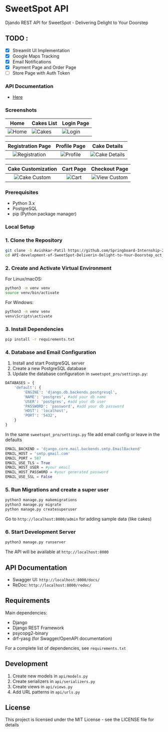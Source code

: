 # SweetSpot API

Djando REST API for SweetSpot - Delivering Delight to Your Doorstep

## TODO :
- [x] Streamlit UI Implementation
- [x] Google Maps Tracking
- [x] Email Notifications
- [x] Payment Page and Order Page
- [ ] Store Page with Auth Token

### API Documentation
- [Here](APIs.md)

### Screenshots

| Home | Cakes List | Login Page |
|------|------------|------------|
| ![Home](static/screenshots/1_home.png) | ![Cakes](static/screenshots/2_cakes.png) | ![Login](static/screenshots/3_login.png) |

|                   Registration Page                    | Profile Page | Cake Details |
|:------------------------------------------------------:|:------------:|:------------:|
| ![Registration](static/screenshots/9_registration.png) | ![Profile](static/screenshots/4_profile.png) | ![Cake Details](static/screenshots/5_cake_details.png) |

| Cake Customization | Cart Page |                   Checkout Page                    |
|:------------------:|:---------:|:--------------------------------------------------:|
| ![Cake Custom](static/screenshots/6_cake_custom.png) | ![Cart](static/screenshots/7_cart.png) | ![View Custom](static/screenshots/10_checkout.png) |

### Prerequisites

- Python 3.x
- PostgreSQL
- pip (Python package manager)

### Local Setup

### 1. Clone the Repository

```bash
git clone -b Avishkar-Patil https://github.com/Springboard-Internship-2024/API-development-of-SweetSpot-Deliverin-Delight-to-Your-Doorstep_oct_2024.git
cd API-development-of-SweetSpot-Deliverin-Delight-to-Your-Doorstep_oct_2024
```

### 2. Create and Activate Virtual Environment

For Linux/macOS:
```bash
python3 -m venv venv
source venv/bin/activate
```

For Windows:
```bash
python3 -m venv venv
venv\Scripts\activate
```

### 3. Install Dependencies

```bash
pip install -r requirements.txt
```

### 4. Database and Email Configuration

1. Install and start PostgreSQL server
2. Create a new PostgreSQL database 
3. Update the database configuration in `sweetspot_pro/settings.py`:

```python
DATABASES = {
    'default': {
        'ENGINE': 'django.db.backends.postgresql',
        'NAME': 'postgres', #add your db name
        'USER': 'postgres', #add your db user
        'PASSWORD': 'password', #add your db password
        'HOST': 'localhost',
        'PORT': '5432',
    }
}
```
In the same `sweetspot_pro/settings.py` file add email config or leave in the defaults

```python
EMAIL_BACKEND = 'django.core.mail.backends.smtp.EmailBackend'
EMAIL_HOST = 'smtp.gmail.com'
EMAIL_PORT = 587
EMAIL_USE_TLS = True
EMAIL_HOST_USER = #your email
EMAIL_HOST_PASSWORD = #your generated password
EMAIL_USE_SSL = False
```



### 5. Run Migrations and create a super user

```bash
python3 manage.py makemigrations
python3 manage.py migrate
python manage.py createsuperuser
```
Go to `http://localhost:8000/admin` for adding sample data (like cakes)

### 6. Start Development Server

```bash
python3 manage.py runserver 
```

The API will be available at `http://localhost:8000`

## API Documentation

- Swagger UI: `http://localhost:8000/docs/`
- ReDoc: `http://localhost:8000/redoc/`

## Requirements

Main dependencies:
- Django
- Django REST Framework
- psycopg2-binary
- drf-yasg (for Swagger/OpenAPI documentation)

For a complete list of dependencies, see `requirements.txt`

## Development

1. Create new models in `api/models.py`
2. Create serializers in `api/serializers.py`
3. Create views in `api/views.py`
4. Add URL patterns in `api/urls.py`

## License

This project is licensed under the MIT License - see the LICENSE file for details

